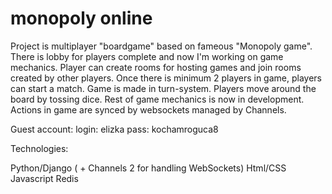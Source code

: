 # monopoly online

Project is multiplayer "boardgame" based on fameous "Monopoly game". There is lobby for players complete and now I'm working on game mechanics.
Player can create rooms for hosting games and join rooms created by other players. Once there is minimum 2 players in game, players can start a match. 
Game is made in turn-system. Players move around the board by tossing dice. Rest of game mechanics is now in development. Actions in game are synced by websockets managed by Channels.

Guest account:
login: elizka
pass: kochamroguca8

Technologies:

Python/Django ( + Channels 2 for handling WebSockets)
Html/CSS
Javascript
Redis


